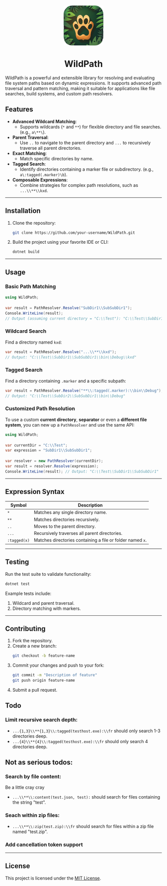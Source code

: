 
<p align="center">
  <a>
    <picture>
      <img src="resources/logo-transparent.png" height="128">
    </picture>
    <h1 align="center">WildPath</h1>
  </a>
</p>

WildPath is a powerful and extensible library for resolving and evaluating file system paths based on dynamic expressions. 
It supports advanced path traversal and pattern matching, making it suitable for applications like file searches, build systems, and custom path resolvers.

<!-- Restore float -->
<div style="clear:both;"></div>


## **Features**

- **Advanced Wildcard Matching**:
  - Supports wildcards (`*` and `**`) for flexible directory and file searches. (e.g., `a\**\`).
- **Parent Traversal**:
  - Use `..` to navigate to the parent directory and `...` to recursively traverse all parent directories.
- **Exact Matching**:
  - Match specific directories by name.
- **Tagged Search**:
  - Identify directories containing a marker file or subdirectory. (e.g., `a\:tagged(.marker)\b`).
- **Composable Expressions**:
  - Combine strategies for complex path resolutions, such as `...\\**\\kxd`.

---

## **Installation**

1. Clone the repository:
   ```bash
   git clone https://github.com/your-username/WildPath.git
   ```
2. Build the project using your favorite IDE or CLI:
   ```bash
   dotnet build
   ```

---

## **Usage**

### **Basic Path Matching**
```csharp
using WildPath;

var result = PathResolver.Resolve("SubDir1\\SubSubDir1");
Console.WriteLine(result); 
// Output (assuming current directory = "C:\\Test"): "C:\\Test\\SubDir1\\SubSubDir1"
```

### **Wildcard Search**
Find a directory named `kxd`:
```csharp
var result = PathResolver.Resolve("...\\**\\kxd");
// Output: "C:\\Test\\SubDir1\\SubSubDir1\\bin\\Debug\\kxd"
```

### **Tagged Search**
Find a directory containing `.marker` and a specific subpath:
```csharp
var result = PathResolver.Resolve("**\\:tagged(.marker):\\bin\\Debug");
// Output: "C:\\Test\\SubDir2\\SubSubDir1\\bin\\Debug"
```


### **Customized Path Resolution**
To use a custom **current directory**, **separator** or even a **different file system**, you can new up a `PathResolver` and use the same API:
```csharp
using WildPath;

var currentDir = "C:\\Test";
var expression = "SubDir1\\SubSubDir1";

var resolver = new PathResolver(currentDir);
var result = resolver.Resolve(expression);
Console.WriteLine(result); // Output: "C:\\Test\\SubDir1\\SubSubDir1"
```


---

## **Expression Syntax**

| Symbol       | Description                                                                 |
|--------------|-----------------------------------------------------------------------------|
| `*`          | Matches any single directory name.                                         |
| `**`         | Matches directories recursively.                                           |
| `..`         | Moves to the parent directory.                                             |
| `...`        | Recursively traverses all parent directories.                              |
| `:tagged(x)` | Matches directories containing a file or folder named `x`.                 |

---

## **Testing**

Run the test suite to validate functionality:
```bash
dotnet test
```

Example tests include:
1. Wildcard and parent traversal.
2. Directory matching with markers.

---

## **Contributing**

1. Fork the repository.
2. Create a new branch:
   ```bash
   git checkout -b feature-name
   ```
3. Commit your changes and push to your fork:
   ```bash
   git commit -m "Description of feature"
   git push origin feature-name
   ```
4. Submit a pull request.


## **Todo**

### Limit recursive search depth: 
- ``...{1,3}\\**{1,3}\\:tagged(testhost.exe):\\fr`` should only search 1-3 directories deep.
- ``...{4}\\**{4}\\:tagged(testhost.exe):\\fr`` should only search 4 directories deep.


## Not as serious todos:

### Search by file content:
Be a little cray cray
- ``...\\**\\:content(test.json, test):`` should search for files containing the string "test".

### Seach within zip files:
- ``...\\**\\:zip(test.zip):\\fr`` should search for files within a zip file named "test.zip".


### Add cancellation token support


---

## **License**

This project is licensed under the [MIT License](LICENSE).

